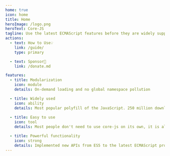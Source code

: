 ```yaml
---
home: true
icon: home
title: Home
heroImage: /logo.png
heroText: Core-JS
tagline: Use the latest ECMAScript features before they are widely supported
actions:
  - text: How to Use💡
    link: /guide/
    type: primary

  - text: Sponsor🧡
    link: /donate.md

features:
  - title: Modularization
    icon: module
    details: On-demand loading and no global namespace pollution

  - title: Widely used
    icon: ability
    details: Most popular polyfill of the JavaScript. 250 million downloads per month on NPM
    
  - title: Easy to use
    icon: tool
    details: Most people don't need to use core-js on its own, it is already integrated in compilers such as Babel and automatically enabled when needed

  - title: Powerful functionality
    icon: strong
    details: Implemented new APIs from ES5 to the latest ECMAScript proposal
---
```


